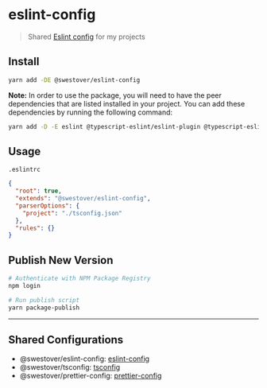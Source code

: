 # eslint-config

> Shared [Eslint config](https://eslint.org/) for my projects

## Install

```bash
yarn add -DE @swestover/eslint-config
```

**Note:** In order to use the package, you will need to have the peer dependencies that are listed installed in your project. You can add these dependencies by running the following command:

```bash
yarn add -D -E eslint @typescript-eslint/eslint-plugin @typescript-eslint/parser eslint-config-prettier eslint-plugin-prettier prettier
```

## Usage

`.eslintrc`

```json
{
  "root": true,
  "extends": "@swestover/eslint-config",
  "parserOptions": {
    "project": "./tsconfig.json"
  },
  "rules": {}
}
```

## Publish New Version

```bash
# Authenticate with NPM Package Registry
npm login

# Run publish script
yarn package-publish
```

---

## Shared Configurations

- @swestover/eslint-config: [eslint-config](https://github.com/scottwestover/eslint-config)
- @swestover/tsconfig: [tsconfig](https://github.com/scottwestover/tsconfig)
- @swestover/prettier-config: [prettier-config](https://github.com/scottwestover/prettier-config)
